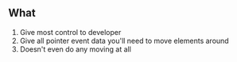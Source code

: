 ## What

1. Give most control to developer
2. Give all pointer event data you'll need to move elements around
3. Doesn't even do any moving at all
